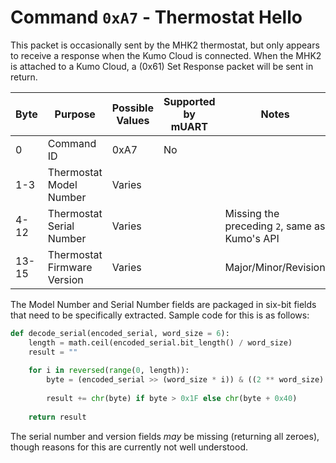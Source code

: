 # Command `0xA7` - Thermostat Hello

This packet is occasionally sent by the MHK2 thermostat, but only appears to receive a response when the Kumo Cloud is
connected. When the MHK2 is attached to a Kumo Cloud, a (0x61) Set Response packet will be sent in return.

| Byte  | Purpose                     | Possible Values | Supported by mUART | Notes                                         |
|-------|-----------------------------|-----------------|--------------------|-----------------------------------------------|
| 0     | Command ID                  | 0xA7            | No                 |                                               |
| 1-3   | Thermostat Model Number     | Varies          |                    |                                               |
| 4-12  | Thermostat Serial Number    | Varies          |                    | Missing the preceding `2`, same as Kumo's API |
| 13-15 | Thermostat Firmware Version | Varies          |                    | Major/Minor/Revision                          |

The Model Number and Serial Number fields are packaged in six-bit fields that need to be specifically extracted. Sample
code for this is as follows:

```python
def decode_serial(encoded_serial, word_size = 6):
    length = math.ceil(encoded_serial.bit_length() / word_size)
    result = ""
    
    for i in reversed(range(0, length)):
        byte = (encoded_serial >> (word_size * i)) & ((2 ** word_size) - 1)
        
        result += chr(byte) if byte > 0x1F else chr(byte + 0x40)
    
    return result
```

The serial number and version fields *may* be missing (returning all zeroes), though reasons for this are currently not 
well understood.
